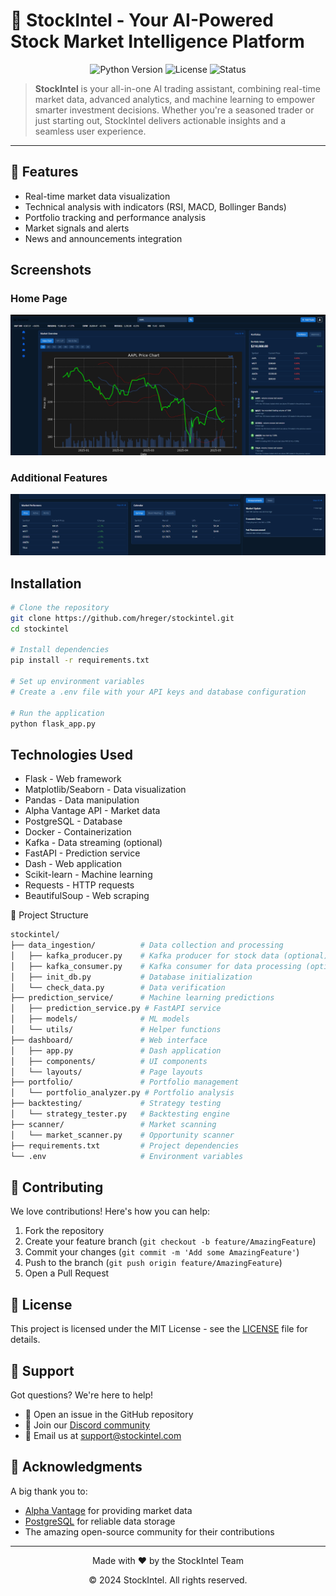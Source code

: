 # 🚀 StockIntel - Your AI-Powered Stock Market Intelligence Platform

<div align="center">
  <img src="https://img.shields.io/badge/Python-3.8+-blue.svg" alt="Python Version">
  <img src="https://img.shields.io/badge/License-MIT-green.svg" alt="License">
  <img src="https://img.shields.io/badge/Status-Active-brightgreen.svg" alt="Status">
</div>

> **StockIntel** is your all-in-one AI trading assistant, combining real-time market data, advanced analytics, and machine learning to empower smarter investment decisions. Whether you're a seasoned trader or just starting out, StockIntel delivers actionable insights and a seamless user experience.

---

## 🌟 Features

- Real-time market data visualization
- Technical analysis with indicators (RSI, MACD, Bollinger Bands)
- Portfolio tracking and performance analysis
- Market signals and alerts
- News and announcements integration


## Screenshots

### Home Page
![Home Page](screenshots/home_page.png)

### Additional Features
![Other Features](screenshots/other_features.png)

## Installation

```bash
# Clone the repository
git clone https://github.com/hreger/stockintel.git
cd stockintel

# Install dependencies
pip install -r requirements.txt

# Set up environment variables
# Create a .env file with your API keys and database configuration

# Run the application
python flask_app.py
```

## Technologies Used
- Flask - Web framework
- Matplotlib/Seaborn - Data visualization
- Pandas - Data manipulation
- Alpha Vantage API - Market data
- PostgreSQL - Database
- Docker - Containerization
- Kafka - Data streaming (optional)
- FastAPI - Prediction service
- Dash - Web application
- Scikit-learn - Machine learning
- Requests - HTTP requests
- BeautifulSoup - Web scraping



📁 Project Structure
```bash
stockintel/
├── data_ingestion/          # Data collection and processing
│   ├── kafka_producer.py    # Kafka producer for stock data (optional)
│   ├── kafka_consumer.py    # Kafka consumer for data processing (optional)
│   ├── init_db.py           # Database initialization
│   └── check_data.py        # Data verification
├── prediction_service/      # Machine learning predictions
│   ├── prediction_service.py # FastAPI service
│   ├── models/              # ML models
│   └── utils/               # Helper functions
├── dashboard/               # Web interface
│   ├── app.py               # Dash application
│   ├── components/          # UI components
│   └── layouts/             # Page layouts
├── portfolio/               # Portfolio management
│   └── portfolio_analyzer.py # Portfolio analysis
├── backtesting/             # Strategy testing
│   └── strategy_tester.py   # Backtesting engine
├── scanner/                 # Market scanning
│   └── market_scanner.py    # Opportunity scanner
├── requirements.txt         # Project dependencies
└── .env                     # Environment variables
```
## 🤝 Contributing

We love contributions! Here's how you can help:

1. Fork the repository
2. Create your feature branch (`git checkout -b feature/AmazingFeature`)
3. Commit your changes (`git commit -m 'Add some AmazingFeature'`)
4. Push to the branch (`git push origin feature/AmazingFeature`)
5. Open a Pull Request

## 📜 License

This project is licensed under the MIT License - see the [LICENSE](LICENSE) file for details.

## 💬 Support

Got questions? We're here to help!
- 🐛 Open an issue in the GitHub repository
- 💭 Join our [Discord community](https://discord.gg/your-discord-link)
- 📧 Email us at support@stockintel.com

## 🙏 Acknowledgments

A big thank you to:
- [Alpha Vantage](https://www.alphavantage.co/) for providing market data
- [PostgreSQL](https://www.postgresql.org/) for reliable data storage
- The amazing open-source community for their contributions

---

<div align="center">
  <p>Made with ❤️ by the StockIntel Team</p>
  <p>© 2024 StockIntel. All rights reserved.</p>
</div>
